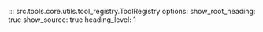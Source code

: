 ::: src.tools.core.utils.tool_registry.ToolRegistry
    options:
        show_root_heading: true
        show_source: true
        heading_level: 1